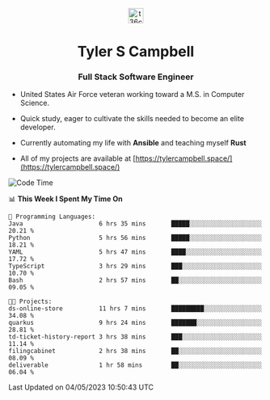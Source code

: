 <p align="center">
<a href="https://www.linkedin.com/in/t36campbell" target="blank"><img align="center" src="https://ik.imagekit.io/t36campbell/Portfolio/linkedin.png.original_m8bbGgPh6.png" alt="t36campbell" height="30" width="30" /></a>
</p>
<h1 align="center">Tyler S Campbell</h1>
<h3 align="center">Full Stack Software Engineer</h3>

* United States Air Force veteran working toward a M.S. in Computer Science.

* Quick study, eager to cultivate the skills needed to become an elite developer.

* Currently automating my life with **Ansible** and teaching myself **Rust**

* All of my projects are available at [https://tylercampbell.space/](https://tylercampbell.space/)

<!--START_SECTION:waka-->
![Code Time](http://img.shields.io/badge/Code%20Time-2%2C459%20hrs%2030%20mins-blue)

📊 **This Week I Spent My Time On** 

```text
💬 Programming Languages: 
Java                     6 hrs 35 mins       █████░░░░░░░░░░░░░░░░░░░░   20.21 % 
Python                   5 hrs 56 mins       █████░░░░░░░░░░░░░░░░░░░░   18.21 % 
YAML                     5 hrs 47 mins       ████░░░░░░░░░░░░░░░░░░░░░   17.72 % 
TypeScript               3 hrs 29 mins       ███░░░░░░░░░░░░░░░░░░░░░░   10.70 % 
Bash                     2 hrs 57 mins       ██░░░░░░░░░░░░░░░░░░░░░░░   09.05 % 

🐱‍💻 Projects: 
ds-online-store          11 hrs 7 mins       █████████░░░░░░░░░░░░░░░░   34.08 % 
quarkus                  9 hrs 24 mins       ███████░░░░░░░░░░░░░░░░░░   28.81 % 
td-ticket-history-report 3 hrs 38 mins       ███░░░░░░░░░░░░░░░░░░░░░░   11.14 % 
filingcabinet            2 hrs 38 mins       ██░░░░░░░░░░░░░░░░░░░░░░░   08.09 % 
deliverable              1 hr 58 mins        ██░░░░░░░░░░░░░░░░░░░░░░░   06.04 % 
```


 Last Updated on 04/05/2023 10:50:43 UTC
<!--END_SECTION:waka-->
